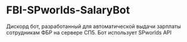 # FBI-SPworlds-SalaryBot
Дискорд бот, разработанный для автоматической выдачи зарплаты сотрудникам ФБР на сервере СП5. Бот использует SPworlds API
